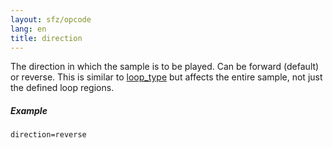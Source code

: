 ```yaml
---
layout: sfz/opcode
lang: en
title: direction
---
```

The direction in which the sample is to be played. Can be forward (default) or
reverse. This is similar to [loop_type](loop_type) but affects the entire sample,
not just the defined loop regions.

##### Example

```
direction=reverse
```
